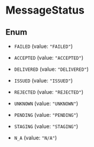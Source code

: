 

# MessageStatus

## Enum


* `FAILED` (value: `"FAILED"`)

* `ACCEPTED` (value: `"ACCEPTED"`)

* `DELIVERED` (value: `"DELIVERED"`)

* `ISSUED` (value: `"ISSUED"`)

* `REJECTED` (value: `"REJECTED"`)

* `UNKNOWN` (value: `"UNKNOWN"`)

* `PENDING` (value: `"PENDING"`)

* `STAGING` (value: `"STAGING"`)

* `N_A` (value: `"N/A"`)



